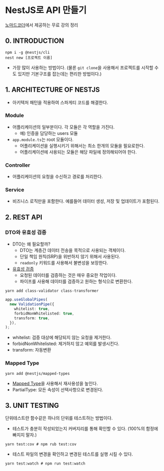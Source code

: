 # NestJS로 API 만들기

[노마드코더](https://nomadcoders.co/nestjs-fundamentals)에서 제공하는 무료 강의 정리

## 0. INTRODUCTION

```shell
npm i -g @nestjs/cli
nest new [프로젝트 이름]
```

- 가장 많이 사용하는 방법이다. (물론 `git clone`을 사용해서 프로젝트를 시작할 수도 있지만 기본구조를 잡는데는 편리한 방법이다.)

## 1. ARCHITECTURE OF NESTJS

- 아키텍처 패턴을 적용하여 스파게티 코드를 해결한다.

### Module

- 어플리케이션의 일부분이다. 각 모듈은 각 역할을 가진다.
    - 예) 인증을 담당하는 users 모듈
- `app.module.ts`는 root 모듈이다.
    - 어플리케이션을 실행시키기 위해서는 최소 한개의 모듈을 필요로한다.
    - 어플리케이션에 사용되는 모듈은 해당 파일에 정의해되어야 한다.

### Controller

- 어플리케이션의 요청을 수신하고 경로를 처리한다.

### Service

- 비즈니스 로직만을 포함한다. 예를들어 데이터 생성, 저장 및 업데이트가 포함된다.

## 2. REST API

### DTO와 유효성 검증

- DTO는 왜 필요할까?
    - DTO는 계층간 데이터 전송을 목적으로 사용되는 객체이다.
    - 단일 책임 원칙(SRP)을 위반하지 않기 위해서 사용된다.
    - `readonly` 키워드를 사용해서 불변성을 보장한다.
- [유효성 검증](https://docs.nestjs.com/techniques/validation)
    - 요청된 데이터를 검증하는 것은 매우 중요한 작업이다.
    - 파이프를 사용해 데이터를 검증하고 원하는 형식으로 변환한다.

```shell
yarn add class-validator class-transformer
```

```typescript
app.useGlobalPipes(
  new ValidationPipe({
    whitelist: true,
    forbidNonWhitelisted: true,
    transform: true,
  }),
);
```

- whitelist: 검증 대상에 해당되지 않는 요청을 제거한다.
- forbidNonWhitelisted: 제거하지 않고 예외를 발생시킨다.
- transform: 자동변환

### Mapped Type

```shell
yarn add @nestjs/mapped-types
```

- [Mapped Type](https://docs.nestjs.com/openapi/mapped-types)을 사용해서 재사용성을 높인다.
- PartialType: 모든 속성이 선택사항으로 변경된다.

## 3. UNIT TESTING

단위테스트란 함수같은 하나의 단위를 테스트하는 방법이다.

- 테스트가 충분히 작성되었는지 커버지리를 통해 확인할 수 있다. (100%의 함정에 빠지지 말자.)

```shell
yarn test:cov # npm rub test:cov
```

- 테스트 파일의 변경을 확인하고 변경된 테스트를 실행 시킬 수 있다.

```shell
yarn test:watch # npm run test:watch
```

